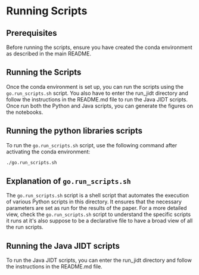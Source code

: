 # Running Scripts

## Prerequisites
Before running the scripts, ensure you have created the conda environment as described in the main README.

## Running the Scripts
Once the conda environment is set up, you can run the scripts using the `go.run_scripts.sh` script.
You also have to enter the run_jidt directory and follow the instructions in the README.md file to run the Java JIDT scripts.
Once run both the Python and Java scripts, you can generate the figures on the notebooks.

## Running the python libraries scripts
To run the `go.run_scripts.sh` script, use the following command after activating the conda environment:
```sh
./go.run_scripts.sh
```

## Explanation of `go.run_scripts.sh`
The `go.run_scripts.sh` script is a shell script that automates the execution of various Python scripts in this directory. It ensures that the necessary parameters are set as run for the results of the paper. For a more detailed view, check the `go.run_scripts.sh` script to understand the specific scripts it runs at it's also suppose to be a declarative file to have a broad view of all the run scripts.

## Running the Java JIDT scripts
To run the Java JIDT scripts, you can enter the run_jidt directory and follow the instructions in the README.md file.